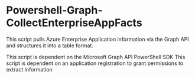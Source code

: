 # Powershell-Graph-CollectEnterpriseAppFacts
 This script pulls Azure Enterprise Application information via the Graph API and structures it into a table format. 
 
 This script is dependent on the Microsoft Graph API PowerShell SDK
 This script is dependent on an application registration to grant permissions to extract information
